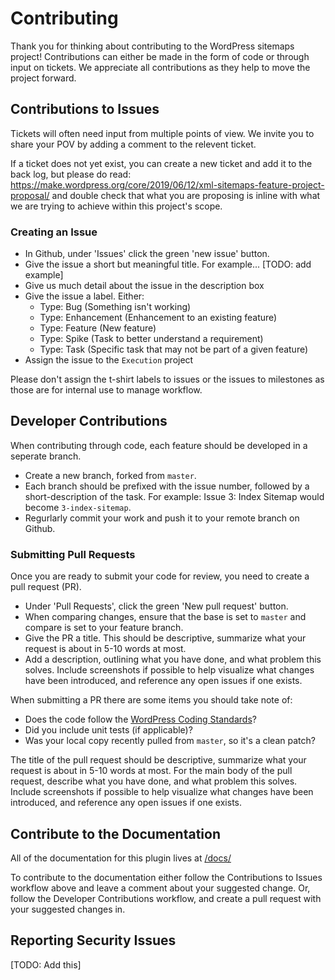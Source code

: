 # Contributing

Thank you for thinking about contributing to the WordPress sitemaps project! Contributions can either be made in the form of code or through input on tickets.
We appreciate all contributions as they help to move the project forward.


## Contributions to Issues

Tickets will often need input from multiple points of view. We invite you to share your POV by adding a comment to the relevent ticket.

If a ticket does not yet exist, you can create a new ticket and add it to the back log, but please do read: https://make.wordpress.org/core/2019/06/12/xml-sitemaps-feature-project-proposal/ and double check that what you are proposing is inline with what we are trying to achieve within this project's scope.


### Creating an Issue

- In Github, under 'Issues' click the green 'new issue' button.
- Give the issue a short but meaningful title. For example... [TODO: add example]
- Give us much detail about the issue in the description box
- Give the issue a label. Either:
	- Type: Bug (Something isn't working)
	- Type: Enhancement (Enhancement to an existing feature)
	- Type: Feature (New feature)
	- Type: Spike (Task to better understand a requirement)
	- Type: Task (Specific task that may not be part of a given feature)
- Assign the issue to the `Execution` project

Please don't assign the t-shirt labels to issues or the issues to milestones as those are for internal use to manage workflow.


## Developer Contributions

When contributing through code, each feature should be developed in a seperate branch.

- Create a new branch, forked from `master`.
- Each branch should be prefixed with the issue number, followed by a short-description of the task. For example: Issue 3: Index Sitemap would become `3-index-sitemap`.
- Regurlarly commit your work and push it to your remote branch on Github.


### Submitting Pull Requests ###

Once you are ready to submit your code for review, you need to create a pull request (PR).

- Under 'Pull Requests', click the green 'New pull request' button.
- When comparing changes, ensure that the base is set to `master` and compare is set to your feature branch.
- Give the PR a title. This should be descriptive, summarize what your request is about in 5-10 words at most.
- Add a description, outlining what you have done, and what problem this solves. Include screenshots if possible to help visualize what changes have been introduced, and reference any open
issues if one exists.

When submitting a PR there are some items you should take note of:
- Does the code follow the [WordPress Coding Standards](https://make.wordpress.org/core/handbook/best-practices/coding-standards/)?
- Did you include unit tests (if applicable)?
- Was your local copy recently pulled from `master`, so it's a clean patch?


The title of the pull request should be descriptive, summarize what your request is about in 5-10 words at most.
For the main body of the pull request, describe what you have done, and what problem this solves.
Include screenshots if possible to help visualize what changes have been introduced, and reference any open
issues if one exists.

## Contribute to the Documentation

All of the documentation for this plugin lives at [/docs/](/docs/README.md)

To contribute to the documentation either follow the Contributions to Issues workflow above and leave a comment about your suggested change. Or, follow the Developer Contributions workflow, and create a pull request with your suggested changes in.

## Reporting Security Issues

[TODO: Add this]
